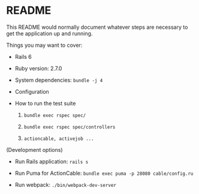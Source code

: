 # README

This README would normally document whatever steps are necessary to get the
application up and running.

Things you may want to cover:
* Rails 6

* Ruby version: 2.7.0

* System dependencies: ```bundle -j 4```

* Configuration

* How to run the test suite 

    
  1. ```bundle exec rspec spec/ ```

  2. ```bundle exec rspec spec/controllers```

  3. ```actioncable, activejob ...```
   
(Development options)
* Run Rails application: 
  ```rails s```

* Run Puma for ActionCable: 
  ```bundle exec puma -p 28080 cable/config.ru```

* Run webpack:
  ```./bin/webpack-dev-server```
